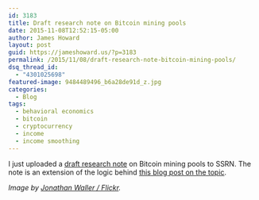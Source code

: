```yaml
---
id: 3183
title: Draft research note on Bitcoin mining pools
date: 2015-11-08T12:52:15-05:00
author: James Howard
layout: post
guid: https://jameshoward.us/?p=3183
permalink: /2015/11/08/draft-research-note-bitcoin-mining-pools/
dsq_thread_id:
  - "4301025698"
featured-image: 9484489496_b6a28de91d_z.jpg
categories:
  - Blog
tags:
  - behavioral economics
  - bitcoin
  - cryptocurrency
  - income
  - income smoothing
---
```

I just uploaded a [draft research note](http://papers.ssrn.com/sol3/papers.cfm?abstract_id=2687702) on Bitcoin mining pools to SSRN.  The note is an extension of the logic behind [this blog post on the topic](https://jameshoward.us/2015/08/10/bitcoin-mining-pools-and-income-smoothing/).

_Image by [Jonathan Waller / Flickr](https://www.flickr.com/photos/whitez/9484489496)._
